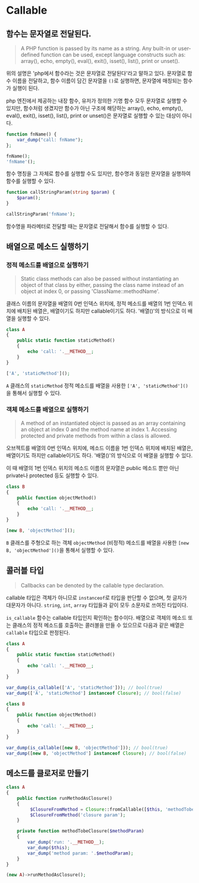 # Callable

## 함수는 문자열로 전달된다.

> A PHP function is passed by its name as a string. Any built-in or user-defined function can be used, except language constructs such as: array(), echo, empty(), eval(), exit(), isset(), list(), print or unset().

위의 설명은 'php에서 함수라는 것은 문자열로 전달된다'라고 말하고 있다. 문자열로 함수 이름을 전달하고, 함수 이름이 담긴 문자열을 `()`로 실행하면, 문자열에 매칭되는 함수가 실행이 된다.

php 엔진에서 제공하는 내장 함수, 유저가 정의한 기명 함수 모두 문자열로 실행할 수 있지만, 함수처럼 생겼지만 함수가 아닌 구조에 해당하는 array(), echo, empty(), eval(), exit(), isset(), list(), print or unset()은 문자열로 실행할 수 있는 대상이 아니다.

```php
function fnName() {
    var_dump("call: fnName");
};

fnName();
'fnName'();
```

함수 명칭을 그 자체로 함수를 실행할 수도 있지만, 함수명과 동일한 문자열을 실행하여 함수를 실행할 수 있다.

```php
function callStringParam(string $param) {
    $param();
}

callStringParam('fnName');
```

함수명을 파라메터로 전달할 때는 문자열로 전달해서 함수를 실행할 수 있다.

## 배열으로 메소드 실행하기

### 정적 메소드를 배열으로 실행하기

> Static class methods can also be passed without instantiating an object of that class by either, passing the class name instead of an object at index 0, or passing 'ClassName::methodName'.

클래스 이름의 문자열을 배열의 0번 인덱스 위치에, 정적 메소드를 배열의 1번 인덱스 위치에 배치된 배열은, 배열이기도 하지만 callable이기도 하다. '배열()'의 방식으로 이 배열을 실행할 수 있다.

```php
class A
{
    public static function staticMethod()
    {
        echo 'call: '.__METHOD__;
    }
}

['A', 'staticMethod']();
```

`A` 클래스의 `staticMethod` 정적 메소드를 배열을 사용한 `['A', 'staticMethod']()`을 통해서 실행할 수 있다.

### 객체 메소드를 배열으로 실행하기

> A method of an instantiated object is passed as an array containing an object at index 0 and the method name at index 1. Accessing protected and private methods from within a class is allowed.

오브젝트를 배열의 0번 인덱스 위치에, 메소드 이름을 1번 인덱스 위치에 배치된 배열은, 배열이기도 하지만 callable이기도 하다. '배열()'의 방식으로 이 배열을 실행할 수 있다.

이 때 배열의 1번 인덱스 위치의 메소드 이름의 문자열은 public 메소드 뿐만 아닌 private나 protected 등도 실행할 수 있다.

```php
class B
{
    public function objectMethod()
    {
        echo 'call: '.__METHOD__;
    }
}

[new B, 'objectMethod']();
```

`B` 클래스를 주형으로 하는 객체 `objectMethod` (비정적) 메소드를 배열을 사용한 `[new B, 'objectMethod']()`을 통해서 실행할 수 있다.

## 콜러블 타입

> Callbacks can be denoted by the callable type declaration.

callable 타입은 객체가 아니므로 `instanceof`로 타입을 판단할 수 없으며, 첫 글자가 대문자가 아니다. `string`, `int`, `array` 타입들과 같이 모두 소문자로 쓰여진 타입이다.

`is_callable` 함수는 callable 타입인지 확인하는 함수이다. 배열으로 객체의 메소드 또는 클래스의 정적 메소드를 호출하는 콜러블을 만들 수 있으므로 다음과 같은 배열은 `callable` 타입으로 판정된다.

```php
class A
{
    public static function staticMethod()
    {
        echo 'call: '.__METHOD__;
    }
}

var_dump(is_callable(['A', 'staticMethod'])); // bool(true)
var_dump(['A', 'staticMethod'] instanceof Closure); // bool(false)
```

```php
class B
{
    public function objectMethod()
    {
        echo 'call: '.__METHOD__;
    }
}

var_dump(is_callable([new B, 'objectMethod'])); // bool(true)
var_dump([new B, 'objectMethod'] instanceof Closure); // bool(false)
```

## 메소드를 클로저로 만들기

```php
class A
{
    public function runMethodAsClosure()
    {
    	 $ClosureFromMethod = Closure::fromCallable([$this, 'methodTobeClosure']);
    	 $ClosureFromMethod('closure param');
    }

    private function methodTobeClosure($methodParam)
    {
        var_dump('run: '.__METHOD__);
        var_dump($this);
        var_dump('method param: '.$methodParam);
    }
}

(new A)->runMethodAsClosure();
```
